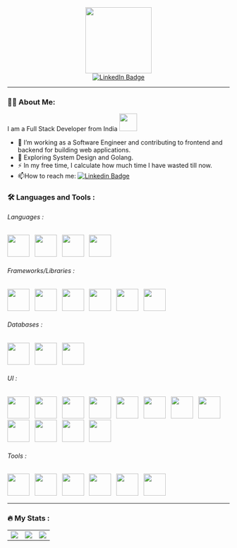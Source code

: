 <div id="header" align="center">
  <img src="https://media.giphy.com/media/Ll22OhMLAlVDb8UQWe/giphy.gif" width="150"/>
  <div id="badges">
  <a href="https://www.linkedin.com/in/piyushrajmani">
    <img src="https://img.shields.io/badge/LinkedIn-blue?style=for-the-badge&logo=linkedin&logoColor=white" alt="LinkedIn Badge"/>
  </a>
  
</div>
<img src="https://komarev.com/ghpvc/?username=piyushmani&style=flat-square&color=blue" alt=""/>
</div>



<!---
<div align="center">
  <img src="https://media.giphy.com/media/dWesBcTLavkZuG35MI/giphy.gif" width="600" height="300"/>
</div>
-->

---

### :man_technologist: About Me:

I am a Full Stack Developer from India <img src="https://media.giphy.com/media/oUjv1KgOwiLkY/giphy.gif" width="40">
- :telescope: I’m working as a Software Engineer and contributing to frontend and backend for building web applications.
- :seedling: Exploring System Design and Golang.
- :zap: In my free time, I calculate how much time I have wasted till now.
- :mailbox:How to reach me: [![Linkedin Badge](https://img.shields.io/badge/LinkedIn-blue?style=flat&logo=Linkedin&logoColor=white)](https://www.linkedin.com/in/piyushrajmani/)

### :hammer_and_wrench: Languages and Tools :

###### Languages :

<div>
  <img src="https://cdn.jsdelivr.net/gh/devicons/devicon/icons/python/python-original-wordmark.svg" width="50" height="50" /> &nbsp;
  <img src="https://cdn.jsdelivr.net/gh/devicons/devicon/icons/nodejs/nodejs-original.svg" width="50" height="50" /> &nbsp;
  <img src="https://cdn.jsdelivr.net/gh/devicons/devicon/icons/javascript/javascript-original.svg" width="50" height="50" /> &nbsp;
  <img src="https://cdn.jsdelivr.net/gh/devicons/devicon/icons/go/go-original.svg" width="50" height="50" /> &nbsp;
</div>  

###### Frameworks/Libraries :

<div>
  <img src="https://cdn.jsdelivr.net/gh/devicons/devicon/icons/django/django-plain-wordmark.svg" width="50" height="50" /> &nbsp;
  <img src="https://cdn.jsdelivr.net/gh/devicons/devicon/icons/flask/flask-original-wordmark.svg" width="50" height="50" /> &nbsp;
  <img src="https://cdn.jsdelivr.net/gh/devicons/devicon/icons/express/express-original-wordmark.svg" width="50" height="50" /> &nbsp;
  <img src="https://cdn.jsdelivr.net/gh/devicons/devicon/icons/sequelize/sequelize-original-wordmark.svg" width="50" height="50" /> &nbsp;
  <img src="https://cdn.jsdelivr.net/gh/devicons/devicon/icons/sqlalchemy/sqlalchemy-original-wordmark.svg" width="50" height="50" /> &nbsp;
  <img src="https://cdn.jsdelivr.net/gh/devicons/devicon/icons/pandas/pandas-original-wordmark.svg" width="50" height="50" /> &nbsp;
</div>

###### Databases :

<div>
  <img src="https://cdn.jsdelivr.net/gh/devicons/devicon/icons/postgresql/postgresql-original-wordmark.svg" width="50" height="50" /> &nbsp;
  <img src="https://cdn.jsdelivr.net/gh/devicons/devicon/icons/mysql/mysql-original-wordmark.svg" width="50" height="50" /> &nbsp;
  <img src="https://cdn.jsdelivr.net/gh/devicons/devicon/icons/mongodb/mongodb-original-wordmark.svg" width="50" height="50" /> &nbsp;
</div>

###### UI :

<div>
  <img src="https://cdn.jsdelivr.net/gh/devicons/devicon/icons/react/react-original-wordmark.svg" width="50" height="50" /> &nbsp;
  <img src="https://cdn.jsdelivr.net/gh/devicons/devicon/icons/vuejs/vuejs-original-wordmark.svg" width="50" height="50" /> &nbsp;
  <img src="https://cdn.jsdelivr.net/gh/devicons/devicon/icons/angularjs/angularjs-original-wordmark.svg" width="50" height="50" /> &nbsp;
  <img src="https://cdn.jsdelivr.net/gh/devicons/devicon/icons/typescript/typescript-original.svg" width="50" height="50" /> 
  &nbsp;
  <img src="https://cdn.jsdelivr.net/gh/devicons/devicon/icons/materialui/materialui-original.svg" width="50" height="50" /> &nbsp;
  <img src="https://cdn.jsdelivr.net/gh/devicons/devicon/icons/webpack/webpack-original-wordmark.svg" width="50" height="50" /> &nbsp;
  <img src="https://cdn.jsdelivr.net/gh/devicons/devicon/icons/babel/babel-original.svg" width="50" height="50" /> &nbsp;
  <img src="https://cdn.jsdelivr.net/gh/devicons/devicon/icons/bootstrap/bootstrap-plain-wordmark.svg" width="50" height="50" /> &nbsp;
  <img src="https://cdn.jsdelivr.net/gh/devicons/devicon/icons/html5/html5-original-wordmark.svg" width="50" height="50" /> &nbsp;
  <img src="https://cdn.jsdelivr.net/gh/devicons/devicon/icons/css3/css3-original-wordmark.svg" width="50" height="50" /> &nbsp;
  <img src="https://cdn.jsdelivr.net/gh/devicons/devicon/icons/d3js/d3js-original.svg" width="50" height="50" /> 
  &nbsp;
  <img src="https://cdn.jsdelivr.net/gh/devicons/devicon/icons/socketio/socketio-original-wordmark.svg" width="50" height="50" /> 
  &nbsp;

</div>

###### Tools :

<div>
  <img src="https://cdn.jsdelivr.net/gh/devicons/devicon/icons/amazonwebservices/amazonwebservices-original-wordmark.svg" width="50" height="50" /> &nbsp;
  <img src="https://cdn.jsdelivr.net/gh/devicons/devicon/icons/docker/docker-original-wordmark.svg" width="50" height="50" /> &nbsp;
  <img src="https://cdn.jsdelivr.net/gh/devicons/devicon/icons/firebase/firebase-plain-wordmark.svg" width="50" height="50" /> &nbsp;
  <img src="https://cdn.jsdelivr.net/gh/devicons/devicon/icons/git/git-original-wordmark.svg" width="50" height="50" /> &nbsp;
  <img src="https://cdn.jsdelivr.net/gh/devicons/devicon/icons/bash/bash-original.svg" width="50" height="50" /> &nbsp;
  <img src="https://cdn.jsdelivr.net/gh/devicons/devicon/icons/putty/putty-original.svg" width="50" height="50" /> &nbsp;
</div>

---

### :fire: My Stats :

<table cellpadding="0">
  <tr style="padding: 0">
    <!-- GitHub Stats Card -->  
    <td valign="top"><img src="https://github-readme-stats.vercel.app/api?username=piyushmani&count_private=true&show_icons=true&theme=tokyonight&hide_border=true"/></td>
    <!-- GitHub Top Language Card -->
    <td valign="top"><img  src="https://github-readme-streak-stats.herokuapp.com?user=piyushmani&theme=tokyonight"/></td>
    <!-- GitHub Top Language Card -->
    <td valign="top"><img  src="https://github-readme-stats.vercel.app/api/top-langs/?username=piyushmani&layout=compact&hide=Jupyter%20Notebook&langs_count=8&theme=tokyonight"/></td>

  </tr>
</table>

